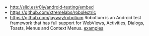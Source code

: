  - http://slid.es/r0ly/android-testing/embed
 - https://github.com/xtremelabs/robolectric
 - https://github.com/jayway/robotium Robotium is an Android test framework that has full support for WebViews, Activities, Dialogs, Toasts, Menus and Context Menus. [examples](http://www.vogella.com/articles/Robotium/article.html)